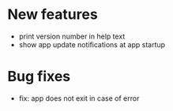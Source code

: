 # New features
- print version number in help text
- show app update notifications at app startup

# Bug fixes

- fix: app does not exit in case of error